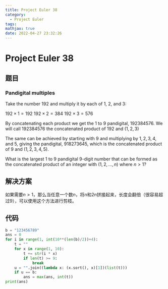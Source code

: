 ```yaml
---
title: Project Euler 38
category:
  - Project Euler
tags:
mathjax: true
date: 2022-04-27 23:32:26
---
```


<escape><!-- more --></escape>

# Project Euler 38

## 题目

### Pandigital multiples

Take the number 192 and multiply it by each of 1, 2, and 3:

$192 × 1 = 192$
$192 × 2 = 384$
$192 × 3 = 576$

By concatenating each product we get the $1$ to $9$ pandigital, $192384576$. We will call $192384576$ the concatenated product of $192$ and $(1,2,3)$

The same can be achieved by starting with $9$ and multiplying by $1, 2, 3, 4,$ and $5$, giving the pandigital, $918273645$, which is the concatenated product of $9$ and $(1,2,3,4,5)$.

What is the largest $1$ to $9$ pandigital $9$-digit number that can be formed as the concatenated product of an integer with $(1,2, \dots ,n)$ where $n > 1$?

## 解决方案

如果需要$n>1$，那么当任意一个数$n$，将$n$和$2n$拼接起来，长度会翻倍（很容易超过$9$），可以使用这个方法进行剪枝。

## 代码

```Python
b = "123456789"
ans = 0
for i in range(1, int(10**(len(b)/2))+4):
    t = ""
    for x in range(1, 10):
        t += str(i * x)
        if len(t) >= 9:
            break
    u = "".join((lambda x: (x.sort(), x)[1])(list(t)))
    if u == b:
        ans = max(ans, int(t))
print(ans)
```

